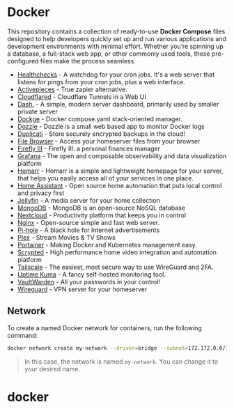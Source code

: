 # Docker 

This repository contains a collection of ready-to-use **Docker Compose** files designed to help developers quickly set up and run various applications and development environments with minimal effort. Whether you’re spinning up a database, a full-stack web app, or other commonly used tools, these pre-configured files make the process seamless.

- [Healthchecks](https://docs.linuxserver.io/images/docker-healthchecks) - A watchdog for your cron jobs. It's a web server that listens for pings from your cron jobs, plus a web interface.
- [Activepieces](https://github.com/activepieces/activepieces) - True zapier alternative.
- [Cloudflared](https://github.com/WisdomSky/Cloudflared-web) - Cloudflare Tunnels in a Web UI
- [Dash.](https://github.com/MauriceNino/dashdot) - A simple, modern server dashboard, primarily used by smaller private server
- [Dockge](https://github.com/louislam/dockge) - Docker compose.yaml stack-oriented manager.
- [Dozzle](https://github.com/amir20/dozzle) - Dozzle is a small web based app to monitor Docker logs
- [Duplicati](https://github.com/linuxserver/docker-duplicati) - Store securely encrypted backups in the cloud!
- [File Browser](https://github.com/filebrowser/filebrowser) - Access your homeserver files from your browser
- [Firefly III](https://github.com/firefly-iii/firefly-iii) - Firefly III: a personal finances manager 
- [Grafana](https://github.com/grafana/grafana) - The open and composable observability and data visualization platform
- [Homarr](https://github.com/ajnart/homarr) - Homarr is a simple and lightweight homepage for your server, that helps you easily access all of your services in one place.
- [Home Assistant](https://github.com/home-assistant/core) - Open source home automation that puts local control and privacy first
- [Jellyfin](https://github.com/jellyfin/jellyfin) - A media server for your home collection
- [MongoDB](https://github.com/mongodb/mongo) - MongoDB is an open-source NoSQL database
- [Nextcloud](https://github.com/nextcloud/server) - Productivity platform that keeps you in control
- [Nginx](https://github.com/nginx/nginx) - Open-source simple and fast web server.
- [Pi-hole](https://github.com/pi-hole/pi-hole) - A black hole for Internet advertisements
- [Plex](https://github.com/plexinc/pms-docker) - Stream Movies & TV Shows
- [Portainer](https://github.com/portainer/portainer) - Making Docker and Kubernetes management easy.
- [Scrypted](https://github.com/koush/scrypted) - High performance home video integration and automation platform
- [Tailscale](https://github.com/tailscale/tailscale) - The easiest, most secure way to use WireGuard and 2FA.
- [Uptime Kuma](https://github.com/louislam/uptime-kuma) - A fancy self-hosted monitoring tool.
- [VaultWarden](https://github.com/dani-garcia/vaultwarden) - All your passwords in your control!
- [Wireguard](https://github.com/WeeJeWel/wg-easy/) - VPN server for your homeserver

## Network
To create a named Docker network for containers, run the following command:

```bash
docker network create my-network --driver=bridge --subnet=172.172.0.0/16 --gateway=172.172.0.1
```

> In this case, the network is named `my-network`. You can change it to your desired name.
# docker
